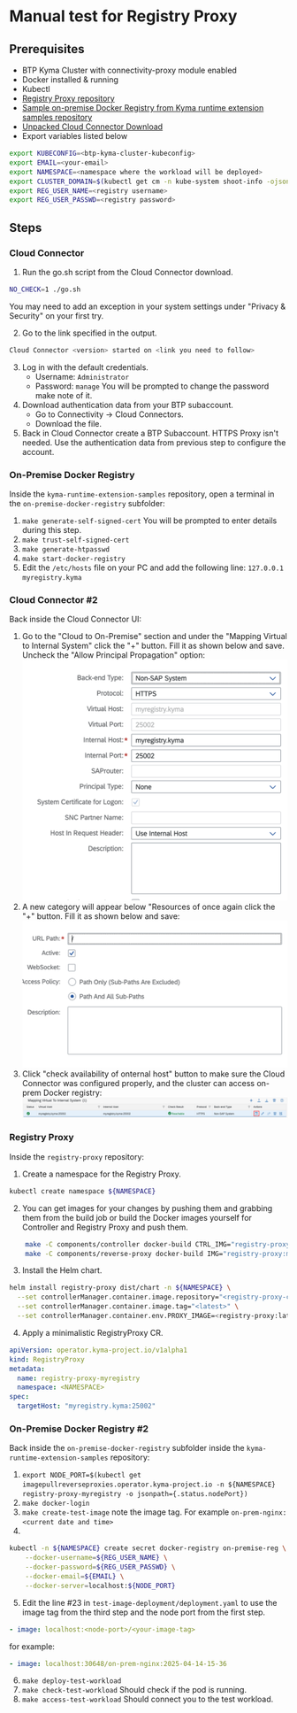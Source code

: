 # Manual test for Registry Proxy

## Prerequisites

- BTP Kyma Cluster with connectivity-proxy module enabled
- Docker installed & running
- Kubectl
- [Registry Proxy repository](https://github.tools.sap/kyma/registry-proxy)
- [Sample on-premise Docker Registry from Kyma runtime extension samples repository](https://github.com/SAP-samples/kyma-runtime-extension-samples/tree/main/on-premise-docker-registry)
- [Unpacked Cloud Connector Download](https://tools.hana.ondemand.com/#cloud)
- Export variables listed below

```bash
export KUBECONFIG=<btp-kyma-cluster-kubeconfig>
export EMAIL=<your-email>
export NAMESPACE=<namespace where the workload will be deployed>
export CLUSTER_DOMAIN=$(kubectl get cm -n kube-system shoot-info -ojsonpath='{.data.domain}')
export REG_USER_NAME=<registry username>
export REG_USER_PASSWD=<registry password>
```

## Steps

### Cloud Connector

1. Run the go.sh script from the Cloud Connector download.

```bash
NO_CHECK=1 ./go.sh
```

You may need to add an exception in your system settings under "Privacy & Security" on your first try.

2. Go to the link specified in the output.

```bash
Cloud Connector <version> started on <link you need to follow>
```

3. Log in with the default credentials.
   - Username: `Administrator`
   - Password: `manage`
     You will be prompted to change the password make note of it.
4. Download authentication data from your BTP subaccount.
   - Go to Connectivity -> Cloud Connectors.
   - Download the file.
5. Back in Cloud Connector create a BTP Subaccount. HTTPS Proxy isn't needed.
   Use the authentication data from previous step to configure the account.

### On-Premise Docker Registry

Inside the `kyma-runtime-extension-samples` repository, open a terminal in the `on-premise-docker-registry` subfolder:

1. `make generate-self-signed-cert` You will be prompted to enter details during this step.
2. `make trust-self-signed-cert`
3. `make generate-htpasswd`
4. `make start-docker-registry`
5. Edit the `/etc/hosts` file on your PC and add the following line: `127.0.0.1 myregistry.kyma`

### Cloud Connector #2

Back inside the Cloud Connector UI:

1. Go to the "Cloud to On-Premise" section and under the "Mapping Virtual to Internal System" click the "+" button.
   Fill it as shown below and save. Uncheck the "Allow Principal Propagation" option:
   ![cc-mapping.png](cc-mapping.png)
2. A new category will appear below "Resources of <your registry name> once again click the "+" button.
   Fill it as shown below and save:
   ![cc-mapping-resources.png](cc-mapping-resources.png)
3. Click "check availability of onternal host" button to make sure the Cloud Connector was configured properly, and the cluster can access on-prem Docker registry:
   ![check-availability.png](check-availability.png)

### Registry Proxy

Inside the `registry-proxy` repository:

1. Create a namespace for the Registry Proxy.

```bash
kubectl create namespace ${NAMESPACE}
```

2. You can get images for your changes by pushing them and grabbing them from the build job or build the Docker images yourself for Controller and Registry Proxy and push them.

```bash
	make -C components/controller docker-build CTRL_IMG="registry-proxy-controller:main"
	make -C components/reverse-proxy docker-build IMG="registry-proxy:main"
```

3. Install the Helm chart.

```bash
helm install registry-proxy dist/chart -n ${NAMESPACE} \
  --set controllerManager.container.image.repository="<registry-proxy-controller>" \
  --set controllerManager.container.image.tag="<latest>" \
  --set controllerManager.container.env.PROXY_IMAGE=<registry-proxy:latest>
```

4. Apply a minimalistic RegistryProxy CR.

```yaml
apiVersion: operator.kyma-project.io/v1alpha1
kind: RegistryProxy
metadata:
  name: registry-proxy-myregistry
  namespace: <NAMESPACE>
spec:
  targetHost: "myregistry.kyma:25002"
```

### On-Premise Docker Registry #2

Back inside the `on-premise-docker-registry` subfolder inside the `kyma-runtime-extension-samples` repository:

1. `export NODE_PORT=$(kubectl get imagepullreverseproxies.operator.kyma-project.io -n ${NAMESPACE} registry-proxy-myregistry -o jsonpath={.status.nodePort})`
2. `make docker-login`
3. `make create-test-image` note the image tag. For example `on-prem-nginx:<current date and time>`
4.

```bash
kubectl -n ${NAMESPACE} create secret docker-registry on-premise-reg \
    --docker-username=${REG_USER_NAME} \
    --docker-password=${REG_USER_PASSWD} \
    --docker-email=${EMAIL} \
    --docker-server=localhost:${NODE_PORT}
```

5. Edit the line #23 in `test-image-deployment/deployment.yaml` to use the image tag from the third step and the node port from the first step.

```yaml
- image: localhost:<node-port>/<your-image-tag>
```

for example:

```yaml
- image: localhost:30648/on-prem-nginx:2025-04-14-15-36
```

6. `make deploy-test-workload`
7. `make check-test-workload` Should check if the pod is running.
8. `make access-test-workload` Should connect you to the test workload.
